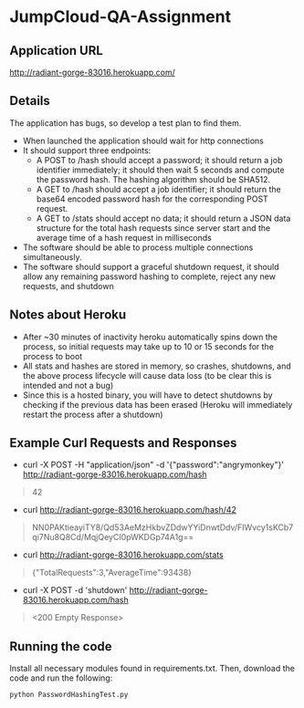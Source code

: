 # JumpCloud-QA-Assignment

## Application URL
http://radiant-gorge-83016.herokuapp.com/ 

## Details
The application has bugs, so develop a test plan to find them.

- When launched the application should wait for http connections
- It should support three endpoints:
  - A  POST  to  /hash  should accept a password; it should return a job identifier immediately; it should then wait 5 seconds and compute the password hash. The hashing algorithm should be SHA512.
  - A  GET  to  /hash  should accept a job identifier; it should return the base64 encoded password hash for the corresponding  POST  request.
  - A  GET  to  /stats   should accept no data; it should return a JSON data structure for the total hash requests since server start and the average time of a hash request in milliseconds
- The software should be able to process multiple connections simultaneously.
- The software should support a graceful shutdown request, it should allow any remaining password hashing to complete, reject any new requests, and shutdown

## Notes about Heroku
- After ~30 minutes of inactivity heroku automatically spins down the process, so initial requests may take up to 10 or 15 seconds for the process to boot
- All stats and hashes are stored in memory, so crashes, shutdowns, and the above process lifecycle will cause data loss (to be clear this is intended and not a bug)
- Since this is a hosted binary, you will have to detect shutdowns by checking if the previous data has been erased (Heroku will immediately restart the process after a shutdown)

## Example Curl Requests and Responses
- curl -X POST -H "application/json" -d '{"password":"angrymonkey"}' http://radiant-gorge-83016.herokuapp.com/hash
> 42

- curl http://radiant-gorge-83016.herokuapp.com/hash/42
> NN0PAKtieayiTY8/Qd53AeMzHkbvZDdwYYiDnwtDdv/FIWvcy1sKCb7qi7Nu8Q8Cd/MqjQeyCI0pWKDGp74A1g==

- curl http://radiant-gorge-83016.herokuapp.com/stats
> {"TotalRequests":3,"AverageTime":93438}

- curl -X POST -d 'shutdown' http://radiant-gorge-83016.herokuapp.com/hash                       
> <200 Empty Response>

## Running the code
Install all necessary modules found in requirements.txt. Then, download the code and run the following:
```
python PasswordHashingTest.py
```
